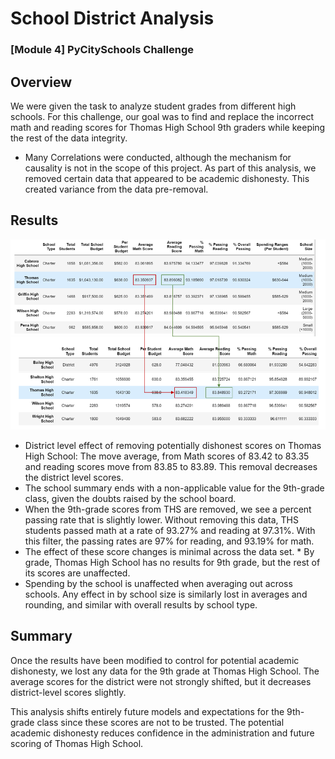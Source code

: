 # School District Analysis
### [Module 4] PyCitySchools Challenge

## Overview
We were given the task to analyze student grades from different high schools. For this challenge, our goal was to find and replace the incorrect math and reading scores for Thomas High School 9th graders while keeping the rest of the data integrity.

* Many Correlations were conducted, although the mechanism for causality is not in the scope of this project. As part of this analysis, we removed certain data that appeared to be academic dishonesty. This created variance from the data pre-removal.


## Results


![Results_Graphic](Resources/Thomas_High_School.png)

* District level effect of removing potentially dishonest scores on Thomas High School: The move average, from Math scores of 83.42 to 83.35 and reading scores move from 83.85 to 83.89. This removal decreases the district level scores.
* The school summary ends with a non-applicable value for the 9th-grade class, given the doubts raised by the school board. 
* When the 9th-grade scores from THS are removed, we see a percent passing rate that is slightly lower. Without removing this data, THS students passed math at a rate of 93.27% and reading at 97.31%. With this filter, the passing rates are 97% for reading, and 93.19% for math. 
* The effect of these score changes is minimal across the data set.
* By grade, Thomas High School has no results for 9th grade, but the rest of its scores are unaffected.
* Spending by the school is unaffected when averaging out across schools. Any effect in by school size is similarly lost in averages and rounding, and similar with overall results by school type.

## Summary
Once the results have been modified to control for potential academic dishonesty, we lost any data for the 9th grade at Thomas High School. The average scores for the district were not strongly shifted, but it decreases district-level scores slightly. 

This analysis shifts entirely future models and expectations for the 9th-grade class since these scores are not to be trusted. The potential academic dishonesty reduces confidence in the administration and future scoring of Thomas High School. 

